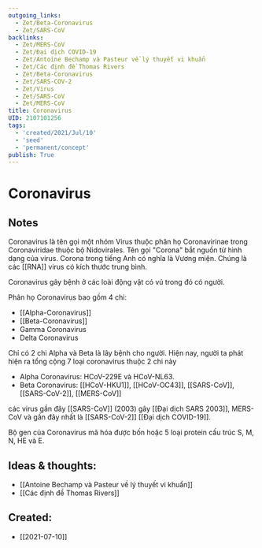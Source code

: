 ```yaml
---
outgoing_links:
  - Zet/Beta-Coronavirus
  - Zet/SARS-CoV
backlinks:
  - Zet/MERS-CoV
  - Zet/Đại dịch COVID-19
  - Zet/Antoine Bechamp và Pasteur về lý thuyết vi khuẩn
  - Zet/Các định đề Thomas Rivers
  - Zet/Beta-Coronavirus
  - Zet/SARS-COV-2
  - Zet/Virus
  - Zet/SARS-CoV
  - Zet/MERS-CoV
title: Coronavirus
UID: 2107101256
tags:
  - 'created/2021/Jul/10'
  - 'seed'
  - 'permanent/concept'
publish: True
---
```

# Coronavirus

## Notes
Coronavirus là tên gọi một nhóm Virus thuộc phân họ Coronavirinae trong Coronaviridae thuộc bộ Nidovirales. Tên gọi "Corona" bắt nguồn từ hình dạng của virus. Corona trong tiếng Anh có nghĩa là Vương miện. Chúng là các [[RNA]] virus có kích thước trung bình. 

Coronavirus gây bệnh ở các loài động vật có vú trong đó có người.

Phân họ Coronavirus bao gồm 4 chi:

- [[Alpha-Coronavirus]]
- [[Beta-Coronavirus]]
- Gamma Coronavirus
- Delta Coronavirus

Chỉ có 2 chi Alpha và Beta là lây bệnh cho người. Hiện nay, người ta phát hiện ra tổng cộng 7 loại coronavirus thuộc 2 chi này

- Alpha Coronavirus: HCoV-229E và HCoV-NL63.
- Beta Coronavirus: [[HCoV-HKU1]], [[HCoV-OC43]], [[SARS-CoV]], [[SARS-CoV-2]], [[MERS-CoV]]

các virus gần đây [[SARS-CoV]] (2003) gây [[Đại dịch SARS 2003]], MERS-CoV và gần đây nhất là [[SARS-CoV-2]] [[Đại dịch COVID-19]].

Bộ gen của Coronavirus mã hóa được bốn hoặc 5 loại protein cấu trúc S, M, N, HE và E.

## Ideas & thoughts:
- [[Antoine Bechamp và Pasteur về lý thuyết vi khuẩn]]
- [[Các định đề Thomas Rivers]]




## Created:
- [[2021-07-10]]
